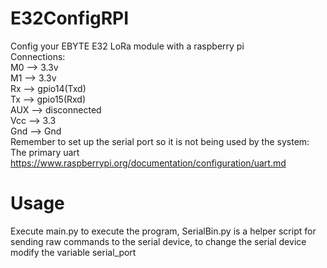 # E32ConfigRPI
Config your EBYTE E32 LoRa module with a raspberry pi  
Connections:  
M0 --> 3.3v  
M1 --> 3.3v  
Rx --> gpio14(Txd)  
Tx --> gpio15(Rxd)  
AUX --> disconnected  
Vcc --> 3.3  
Gnd --> Gnd  
Remember to set up the serial port so it is not being used by the system:  
The primary uart https://www.raspberrypi.org/documentation/configuration/uart.md

# Usage
Execute main.py to execute the program, SerialBin.py is a helper script for sending raw commands to the serial device,
to change the serial device modify the variable serial_port

